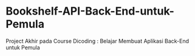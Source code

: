 # Bookshelf-API-Back-End-untuk-Pemula
Project Akhir pada Course Dicoding : Belajar Membuat Aplikasi Back-End untuk Pemula
